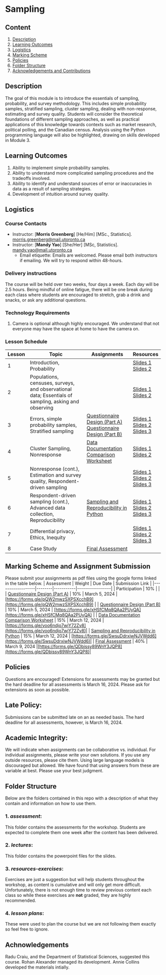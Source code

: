 # Sampling

## Content

1. [Description](https://github.com/UofT-DSI/sampling#description)
2. [Learning Outcomes](https://github.com/UofT-DSI/sampling#learning-outcomes)
3. [Logistics](https://github.com/UofT-DSI/sampling#logistics)
4. [Marking Scheme](https://github.com/UofT-DSI/sampling#marking-scheme)
5. [Policies](https://github.com/UofT-DSI/sampling#policies)
6. [Folder Structure](https://github.com/UofT-DSI/sampling#folder-structure)
7. [Acknowledgements and Contributions](https://github.com/UofT-DSI/sampling#acknowledgements-and-contributions)

## Description

The goal of this module is to introduce the essentials of sampling, probability, and survey methodology. This includes simple probability samples, stratified sampling, cluster sampling, dealing with non-response, estimating and survey quality. Students will consider the theoretical foundations of different sampling approaches, as well as practical applications of this knowledge towards contexts such as market research, political polling, and the Canadian census. Analysis using the Python programming language will also be highlighted, drawing on skills developed in Module 3.

## Learning Outcomes
1. Ability to implement simple probability samples.
2. Ability to understand more complicated sampling procedures and the tradeoffs involved.
3. Ability to identify and understand sources of error or inaccuracies in data as a result of sampling strategies.
4. Development of intuition around survey quality.

## Logistics

### Course Contacts
* Instructor: [**Morris Greenberg**] [He/Him] [MSc., Statistics]. [morris.greenberg@mail.utoronto.ca](morris.greenberg@mail.utoronto.ca)
* Instructor: [**Mandy Yao**] [She/Her] [MSc, Statistics]. [mandy.yao@mail.utoronto.ca](mandy.yao@mail.utoronto.ca)
  * Email etiquette: Emails are welcomed. Please email both instructors if emailing. We will try to respond within 48-hours.
  


### Delivery instructions
The course will be held over two weeks, four days a week. Each day will be 2.5 hours. Being mindful of online fatigue, there will be one break during each class where students are encouraged to stretch, grab a drink and snacks, or ask any additional questions.

### Technology Requirements
1. Camera is optional although highly encouraged. We understand that not everyone may have the space at home to have the camera on.


### Lesson Schedule
| Lesson | Topic                                                                                        | Assignments      | Resources  |
|--------|----------------------------------------------------------------------------------------------|------------------|------------|
| 1      | Introduction, Probability                                                                    |                  | [Slides 1](https://github.com/UofT-DSI/sampling/blob/main/lectures/00-Introduction-slides.pptx) <br> [Slides 2](https://github.com/UofT-DSI/sampling/blob/main/lectures/01-Probability-slides.pptx) |
| 2      | Populations, censuses, surveys, and observational data; Essentials of sampling, asking and observing  |  | [Slides 1](https://github.com/UofT-DSI/sampling/blob/main/lectures/02-Populations%2C%20censuses%2C%20surveys%2C%20and%20observational%20data-slides.pptx) <br> [Slides 2](https://github.com/UofT-DSI/sampling/blob/main/lectures/03-Essentials%20of%20sampling%2C%20asking%2C%20and%20observing-slides.pptx)|
| 3      | Errors, simple probability samples, Stratified sampling                                      | [Questionnaire Design (Part A)](https://github.com/UofT-DSI/sampling/blob/main/assessment/ASSIGNMENT%20-%20Questionnaire%20Design%20(Part%20A).md) <br> [Questionnaire Design (Part B)](https://github.com/UofT-DSI/sampling/blob/main/assessment/ASSIGNMENT%20-%20Questionnaire%20Design%20(Part%20B).md) | [Slides 1](https://github.com/UofT-DSI/sampling/blob/main/lectures/04-Errors-slides.pptx) <br> [Slides 2](https://github.com/UofT-DSI/sampling/blob/main/lectures/05-Simple%20probability%20samples-slides.pptx) <br> [Slides 3](https://github.com/UofT-DSI/sampling/blob/main/lectures/06-Stratified%20sampling-slides.pptx) |
| 4      | Cluster Sampling, Nonresponse | [Data Documentation Comparison Worksheet](https://github.com/UofT-DSI/sampling/blob/main/assessment/ASSIGNMENT%20-%20Data%20Documentation%20Comparison%20Worksheet.md) | [Slides 1](https://github.com/UofT-DSI/sampling/blob/main/lectures/07-Cluster%20sampling-slides.pptx) <br> [Slides 2](https://github.com/UofT-DSI/sampling/blob/main/lectures/08-Nonresponse-slides.pptx) |
| 5      |  Nonresponse (cont.), Estimation and survey quality, Respondent-driven sampling| | [Slides 1](https://github.com/UofT-DSI/sampling/blob/main/lectures/08-Nonresponse-slides.pptx) <br> [Slides 2](https://github.com/UofT-DSI/sampling/blob/main/lectures/09-Estimation%20and%20survey%20quality-slides.pptx) <br> [Slides 3](https://github.com/UofT-DSI/sampling/blob/main/lectures/11-Respondent-driven%20sampling-slides.pptx)|  
| 6      |  Respondent-driven sampling (cont.), Advanced data collection, Reproducibility  | [Sampling and Reproducibility in Python](https://github.com/UofT-DSI/sampling/blob/main/assessment/ASSIGNMENT%20-%20Sampling%20and%20Reproducibility.md)| [Slides 1](https://github.com/UofT-DSI/sampling/blob/main/lectures/11-Respondent-driven%20sampling-slides.pptx) <br> [Slides 2](https://github.com/UofT-DSI/sampling/blob/main/lectures/12-Advanced%20data%20collection-slides.pptx) <br> [Slides 3](https://github.com/UofT-DSI/sampling/blob/main/lectures/13-Reproducibility-slides.pptx)| 
| 7      |  Differential privacy, Ethics, Inequity  | | [Slides 1](https://github.com/UofT-DSI/sampling/blob/main/lectures/14-Differential%20privacy-slides.pptx) <br> [Slides 2](https://github.com/UofT-DSI/sampling/blob/main/lectures/15-Ethics-slides.pptx) <br> [Slides 3](https://github.com/UofT-DSI/sampling/blob/main/lectures/16-Inequity-slides.pptx) |  
| 8      |    Case Study                               | [Final Assessment](https://github.com/UofT-DSI/sampling/blob/main/assessment/Final%20Assessment.md) | |


## Marking Scheme and Assignment Submission
Please submit your assignments as pdf files using the google forms linked in the table below.
| Assessment       | Weight |  Due Date | Submission Link |
|------------------|--------|-----------|-----------------|
| Participation |  10%  |        |
| [Questionnaire Design (Part A)](https://github.com/UofT-DSI/sampling/blob/main/assessment/ASSIGNMENT%20-%20Questionnaire%20Design%20(Part%20A).md) |  10%  |   March 5, 2024      | [https://forms.gle/pQW2mwzSXPSXcchB9](https://forms.gle/pQW2mwzSXPSXcchB9) |
| [Questionnaire Design (Part B)](https://github.com/UofT-DSI/sampling/blob/main/assessment/ASSIGNMENT%20-%20Questionnaire%20Design%20(Part%20B).md) |  10% | March 5, 2024 | [https://forms.gle/xHSfCMq8QAa2PUyQA](https://forms.gle/xHSfCMq8QAa2PUyQA) |
| [Data Documentation Comparison Worksheet](https://github.com/UofT-DSI/sampling/blob/main/assessment/ASSIGNMENT%20-%20Data%20Documentation%20Comparison%20Worksheet.md) |  15% |  March 12, 2024  | [https://forms.gle/voo6ndjo7wjY72Zv8](https://forms.gle/voo6ndjo7wjY72Zv8)|
| [Sampling and Reproducibility in Python](https://github.com/UofT-DSI/sampling/blob/main/assessment/ASSIGNMENT%20-%20Sampling%20and%20Reproducibility.md) |   15%  |  March 12, 2024        | [https://forms.gle/SwsuDdrxiwNJVWdd6](https://forms.gle/SwsuDdrxiwNJVWdd6)|
| [Final Assessment](https://github.com/UofT-DSI/sampling/blob/main/assessment/Final%20Assessment.md) |   40%  |  March 9, 2024   |[https://forms.gle/QDbissy89WnY3JQP8](https://forms.gle/QDbissy89WnY3JQP8)|

## Policies
Questions are encouraged! Extensions for assessments may be granted but the hard deadline for all assessments is March 16, 2024. Please ask for extensions as soon as possible. 

## Late Policy:
Submissions can be submitted late on an as needed basis. The hard deadline for all assessments, however, is March 16, 2024.

## Academic Integrity:
We will indicate when assignments can be collaborative vs. individual. For individual assignments, please write your own solutions. If you use any outside resources, please cite them. Using large language models is discouraged but allowed. We have found that using answers from these are variable at best. Please use your best judgment.

## Folder Structure
Below are the folders contained in this repo with a description of what they contain and information on how to use them.

### 1. *assessment*:
This folder contains the assessments for the workshop. Students are expected to complete them one week after the content has been delivered.

### 2. *lectures*:
This folder contains the powerpoint files for the slides. 

### 3. *resources-exercises*:
Exercises are just a suggestion but will help students throughout the workshop, as content is cumulative and will only get more difficult. Unfortunately, there is not enough time to review previous content each class so while these exercises are **not** graded, they are highly recommended.

### 4. *lesson plans*:
These were used to plan the course but we are not following them exactly so feel free to ignore.

## Achnowledgements

Radu Craiu, and the Department of Statistical Sciences, suggested this course. Rohan Alexander managed its development. Annie Collins developed the materials intially.



